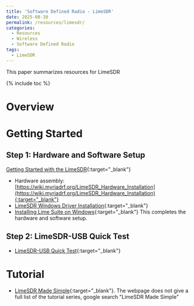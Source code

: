 ```yaml
---
title: 'Software Defined Radio - LimeSDR'
date: 2025-08-30
permalink: /resources/limesdr/
categories:
  - Resources
  - Wireless  
  - Software Defined Radio
tags: 
  - LimeSDR
---
```


This paper summarizes resources for LimeSDR

{% include toc %}

# Overview

# Getting Started
## Step 1: Hardware and Software Setup
[Getting Started with the LimeSDR](https://wiki.myriadrf.org/Getting_Started_with_the_LimeSDR){:target="_blank"}
* Hardware assembly: [https://wiki.myriadrf.org/LimeSDR_Hardware_Installation](https://wiki.myriadrf.org/LimeSDR_Hardware_Installation){:target="_blank"} 
* [LimeSDR Windows Driver Installation](https://wiki.myriadrf.org/LimeSDR_Windows_Driver_Installation){:target="_blank"} 
* [Installing Lime Suite on Windows](https://wiki.myriadrf.org/Installing_Lime_Suite_on_Windows){:target="_blank"} 
This completes the hardware and software setup.

## Step 2: LimeSDR-USB Quick Test
* [LimeSDR-USB Quick Test](https://wiki.myriadrf.org/LimeSDR-USB_Quick_Test){:target="_blank"}

# Tutorial
* [LimeSDR Made Simple](https://wiki.myriadrf.org/LimeSDR_Made_Simple){:target="_blank"}. The webpage does not give a full list of the tutorial series, google search "LimeSDR Made Simple"


